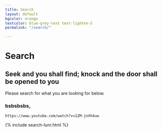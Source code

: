 ```yaml
---
title: Search
layout: default
bgcolor: orange
textcolor: blue-grey-text text-lighten-5
permalink: "/search/"

---
```

# Search

<span class="fa-stack subtlecircle" style="font-size:100px; background:rgba(255,166,0,0.1)">
<i class="fa fa-circle fa-stack-2x text-white"></i>
<i class="fa fa-life-bouy fa-stack-1x text-cityorange"></i>
</span>

<i class="center-align fa fa-search fa-5x" aria-hidden="true" style="color:blue-grey-text text-lighten-5"></i>

## Seek and you shall find; knock and the door shall be opened to you

Please search for what you are looking for below.

### **bsbsbsbs,** 

    https://www.youtube.com/watch?v=1ZM-jnXh4uw

{% include search-lunr.html %}
